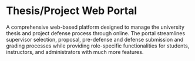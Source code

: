 # Thesis/Project Web Portal

A comprehensive web-based platform designed to manage the university thesis and project defense process through online. The portal streamlines supervisor selection, proposal, pre-defense and defense submission and grading processes while providing role-specific functionalities for students, instructors, and administrators with much more features.
